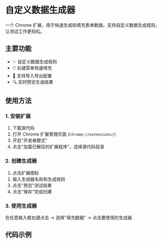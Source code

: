 # 自定义数据生成器

一个 Chrome 扩展，用于快速生成和填充表单数据。支持自定义数据生成规则，让测试工作更轻松。

## 主要功能

- ✨ 自定义数据生成规则
- 🖱️ 右键菜单快速填充
- 💾 支持导入导出配置
- 🔍 实时预览生成结果

## 使用方法

### 1. 安装扩展
1. 下载源代码
2. 打开 Chrome 扩展管理页面 (`chrome://extensions/`)
3. 开启"开发者模式"
4. 点击"加载已解压的扩展程序"，选择源代码目录

### 2. 创建生成器
1. 点击扩展图标
2. 输入生成器名称和生成规则
3. 点击"预览"测试结果
4. 点击"保存"完成创建

### 3. 使用生成器
在任意输入框右键点击 -> 选择"填充数据" -> 点击要使用的生成器

## 代码示例
